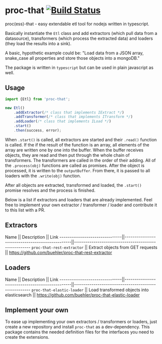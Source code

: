 # proc-that [![Build Status](https://travis-ci.org/buehler/proc-that.svg?branch=master)](https://travis-ci.org/buehler/proc-that)
proc(ess)-that - easy extendable etl tool for nodejs written in typescript.

Basically instantiate the `Etl` class and add extractors (which pull data from a datasource), transformers (which process the extracted data) and loaders (they load the results into a sink).

A basic, hypothetic example could be: "Load data from a JSON array, snake_case all properties and store those objects into a mongoDB."

The package is written in `typescript` but can be used in plain javascript as well. 

## Usage

```typescript
import {Etl} from 'proc-that';

new Etl()
    .addExtractor(/* class that implements IExtract */)
    .addTransformer(/* class that implements ITransform */)
    .addLoader(/* class that implements ILoad */)
    .start()
    .then(success, error);
```

When `.start()` is called, all extractors are started and their `.read()` function is called. If the if the result of the function is an array, all elements of the array are written one by one into the buffer. When the buffer receives objects, they are read and then put through the whole chain of transformers. The transformers are called in the order of their adding. All of the `.process(obj)` functions are called as promises. After the object is processed, it is written to the `outputBuffer`. From there, it is passed to all loaders with the `.write(obj)` function.

After all objects are extracted, transformed and loaded, the `.start()` promise resolves and the process is finished.

Below is a list if extractors and loaders that are already implemented. Feel free to implement your own extractor / transformer / loader and contribute it to this list with a PR.

## Extractors

 Name                           || Description                                      || Link 
--------------------------------||--------------------------------------------------||-------------------------------------------------------
 `proc-that-rest-extractor`     || Extract objects from GET requests                || https://github.com/buehler/proc-that-rest-extractor

## Loaders

 Name                           || Description                                      || Link 
--------------------------------||--------------------------------------------------||-------------------------------------------------------
 `proc-that-elastic-loader`     || Load transformed objects into elasticsearch      || https://github.com/buehler/proc-that-elastic-loader

## Implement your own

To ease up implementing your own extractors / transformers or loaders, just create a new repository and install `proc-that` as a dev-dependency. This package contains the needed definition files for the interfaces you need to create the extensions.